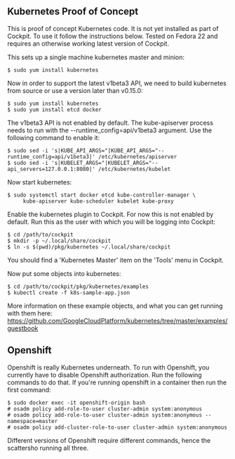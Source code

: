 Kubernetes Proof of Concept
---------------------------

This is proof of concept Kubernetes code. It is not yet installed as part
of Cockpit. To use it follow the instructions below. Tested on Fedora 22
and requires an otherwise working latest version of Cockpit.

This sets up a single machine kubernetes master and minion:

    $ sudo yum install kubernetes

Now in order to support the latest v1beta3 API, we need to build kubernetes
from source or use a version later than v0.15.0:

    $ sudo yum install kubernetes
    $ sudo yum install etcd docker

The v1beta3 API is not enabled by default. The kube-apiserver process needs to run
with the --runtime_config=api/v1beta3 argument. Use the following command
to enable it:

    $ sudo sed -i 's|KUBE_API_ARGS="|KUBE_API_ARGS="--runtime_config=api/v1beta3|' /etc/kubernetes/apiserver
    $ sudo sed -i 's|KUBELET_ARGS="|KUBELET_ARGS="--api_servers=127.0.0.1:8080|' /etc/kubernetes/kubelet

Now start kubernetes:

    $ sudo systemctl start docker etcd kube-controller-manager \
         kube-apiserver kube-scheduler kubelet kube-proxy

Enable the kubernetes plugin to Cockpit. For now this is not enabled
by default. Run this as the user with which you will be logging into
Cockpit:

    $ cd /path/to/cockpit
    $ mkdir -p ~/.local/share/cockpit
    $ ln -s $(pwd)/pkg/kubernetes ~/.local/share/cockpit

You should find a 'Kubernetes Master' item on the 'Tools' menu in Cockpit.

Now put some objects into kubernetes:

    $ cd /path/to/cockpit/pkg/kubernetes/examples
    $ kubectl create -f k8s-sample-app.json

More information on these example objects, and what you can get running
with them here: https://github.com/GoogleCloudPlatform/kubernetes/tree/master/examples/guestbook


Openshift
---------

Openshift is really Kubernetes underneath. To run with Openshift, you currently have
to disable Openshift authorization. Run the following commands to do that. If you're
running openshift in a container then run the first command:

    $ sudo docker exec -it openshift-origin bash
    # osadm policy add-role-to-user cluster-admin system:anonymous
    # osadm policy add-role-to-user cluster-admin system:anonymous --namespace=master
    # osadm policy add-cluster-role-to-user cluster-admin system:anonymous

Different versions of Openshift require different commands, hence the scattersho
running all three.
